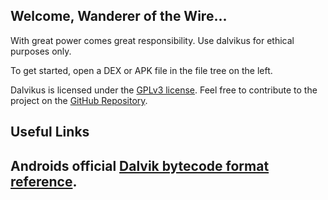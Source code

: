 ## Welcome, Wanderer of the Wire...

With great power comes great responsibility. Use dalvikus for ethical purposes only.

To get started, open a DEX or APK file in the file tree on the left.

Dalvikus is licensed under the [GPLv3 license](https://www.gnu.org/licenses/gpl-3.0.html).
Feel free to contribute to the project on the [GitHub Repository](https://github.com/loerting/dalvikus).

## Useful Links

Androids official [Dalvik bytecode format reference](https://source.android.com/docs/core/runtime/dalvik-bytecode).
---
